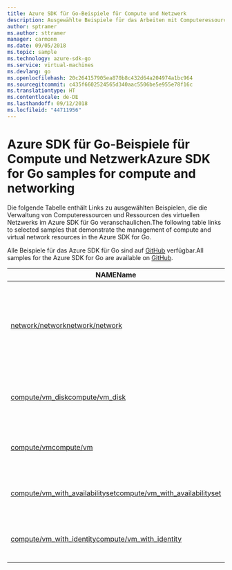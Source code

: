 ```yaml
---
title: Azure SDK für Go-Beispiele für Compute und Netzwerk
description: Ausgewählte Beispiele für das Arbeiten mit Computeressourcen wie virtuellen Computern und virtuellen Netzwerken aus dem Azure SDK für Go
author: sptramer
ms.author: sttramer
manager: carmonm
ms.date: 09/05/2018
ms.topic: sample
ms.technology: azure-sdk-go
ms.service: virtual-machines
ms.devlang: go
ms.openlocfilehash: 20c264157905ea870b8c432d64a204974a1bc964
ms.sourcegitcommit: c435f6602524565d340aac5506be5e955e78f16c
ms.translationtype: HT
ms.contentlocale: de-DE
ms.lasthandoff: 09/12/2018
ms.locfileid: "44711956"
---
```

# <a name="azure-sdk-for-go-samples-for-compute-and-networking"></a><span data-ttu-id="9ea32-103">Azure SDK für Go-Beispiele für Compute und Netzwerk</span><span class="sxs-lookup"><span data-stu-id="9ea32-103">Azure SDK for Go samples for compute and networking</span></span>

<span data-ttu-id="9ea32-104">Die folgende Tabelle enthält Links zu ausgewählten Beispielen, die die Verwaltung von Computeressourcen und Ressourcen des virtuellen Netzwerks im Azure SDK für Go veranschaulichen.</span><span class="sxs-lookup"><span data-stu-id="9ea32-104">The following table links to selected samples that demonstrate the management of compute and virtual network resources in the Azure SDK for Go.</span></span>

<span data-ttu-id="9ea32-105">Alle Beispiele für das Azure SDK für Go sind auf [GitHub](https://github.com/Azure-Samples/azure-sdk-for-go-samples) verfügbar.</span><span class="sxs-lookup"><span data-stu-id="9ea32-105">All samples for the Azure SDK for Go are available on [GitHub](https://github.com/Azure-Samples/azure-sdk-for-go-samples).</span></span>

| <span data-ttu-id="9ea32-106">NAME</span><span class="sxs-lookup"><span data-stu-id="9ea32-106">Name</span></span> | <span data-ttu-id="9ea32-107">BESCHREIBUNG</span><span class="sxs-lookup"><span data-stu-id="9ea32-107">Description</span></span> |
|------|-------------|
| [<span data-ttu-id="9ea32-108">network/network</span><span class="sxs-lookup"><span data-stu-id="9ea32-108">network/network</span></span>](https://github.com/Azure-Samples/azure-sdk-for-go-samples/blob/master/network/network.go) | <span data-ttu-id="9ea32-109">Erstellen, Aktualisieren, Löschen und Abfragen von Netzwerkressourcen, einschließlich virtuellen Netzwerken, Subnetzen und Netzwerksicherheitsgruppen</span><span class="sxs-lookup"><span data-stu-id="9ea32-109">Create, update, delete, and query network resources including virtual networks, subnets, and network security groups.</span></span> |
| [<span data-ttu-id="9ea32-110">compute/vm_disk</span><span class="sxs-lookup"><span data-stu-id="9ea32-110">compute/vm_disk</span></span>](https://github.com/Azure-Samples/azure-sdk-for-go-samples/blob/master/compute/vm_disk.go) | <span data-ttu-id="9ea32-111">Erstellen, Anfügen, Trennen, Aktualisieren und Verschlüsseln von Datenträgern für einen virtuellen Computer</span><span class="sxs-lookup"><span data-stu-id="9ea32-111">Create, attach, detach, update, and encrypt data disks for a VM.</span></span> |
| [<span data-ttu-id="9ea32-112">compute/vm</span><span class="sxs-lookup"><span data-stu-id="9ea32-112">compute/vm</span></span>](https://github.com/Azure-Samples/azure-sdk-for-go-samples/blob/master/compute/vm.go) | <span data-ttu-id="9ea32-113">Erstellen, Aktualisieren, Deaktivieren und Verwalten von virtuellen Computern</span><span class="sxs-lookup"><span data-stu-id="9ea32-113">Create, update, deactivate, and manage VMs.</span></span> |
| [<span data-ttu-id="9ea32-114">compute/vm_with_availabilityset</span><span class="sxs-lookup"><span data-stu-id="9ea32-114">compute/vm_with_availabilityset</span></span>](https://github.com/Azure-Samples/azure-sdk-for-go-samples/blob/master/compute/vm_with_availabilityset.go) | <span data-ttu-id="9ea32-115">Erstellen von Verfügbarkeitsgruppen und Lastenausgleichsmodulen für virtuelle Computer</span><span class="sxs-lookup"><span data-stu-id="9ea32-115">Create availability sets and load balancers for VMs.</span></span> |
| [<span data-ttu-id="9ea32-116">compute/vm_with_identity</span><span class="sxs-lookup"><span data-stu-id="9ea32-116">compute/vm_with_identity</span></span>](https://github.com/Azure-Samples/azure-sdk-for-go-samples/blob/master/compute/vm_with_identity.go) | <span data-ttu-id="9ea32-117">Erstellen und Anpassen von verwalteten Identitäten für Azure-Ressourcen</span><span class="sxs-lookup"><span data-stu-id="9ea32-117">Create and modify managed identities for Azure resources.</span></span> | 
